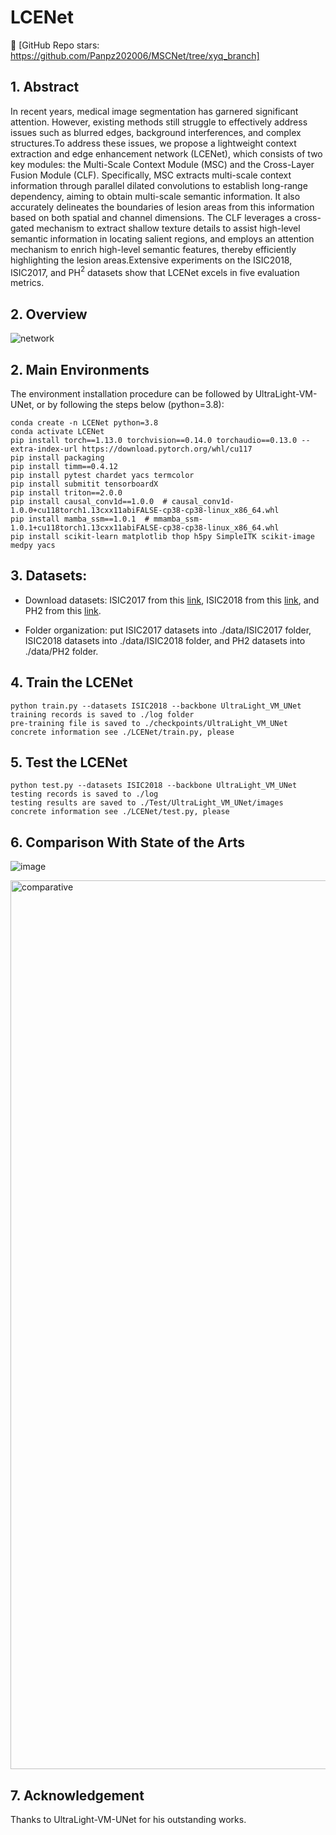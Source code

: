 # LCENet

👋 [GitHub Repo stars: https://github.com/Panpz202006/MSCNet/tree/xyq_branch]

## 1. Abstract

In recent years, medical image segmentation has garnered significant attention. However, existing methods still struggle to effectively address issues such as blurred edges, background interferences, and complex structures.To address these issues, we propose a lightweight context extraction and edge enhancement network (LCENet), which consists of two key modules: the Multi-Scale Context Module (MSC) and the Cross-Layer Fusion Module (CLF). Specifically, MSC extracts multi-scale context information through parallel dilated convolutions to establish long-range dependency, aiming to obtain multi-scale semantic information. It also accurately delineates the boundaries of lesion areas from this information based on both spatial and channel dimensions. The CLF leverages a cross-gated mechanism to extract shallow texture details to assist high-level semantic information in locating salient regions, and employs an attention mechanism to enrich high-level semantic features, thereby efficiently highlighting the lesion areas.Extensive experiments on the ISIC2018, ISIC2017, and PH$^{2}$ datasets show that LCENet excels in five evaluation metrics.

## 2. Overview

![network](https://github.com/user-attachments/assets/deeb9bdd-903c-410b-9e6b-84cbc549c848)

## 2. Main Environments

The environment installation procedure can be followed by UltraLight-VM-UNet, or by following the steps below (python=3.8):

```
conda create -n LCENet python=3.8
conda activate LCENet
pip install torch==1.13.0 torchvision==0.14.0 torchaudio==0.13.0 --extra-index-url https://download.pytorch.org/whl/cu117
pip install packaging
pip install timm==0.4.12
pip install pytest chardet yacs termcolor
pip install submitit tensorboardX
pip install triton==2.0.0
pip install causal_conv1d==1.0.0  # causal_conv1d-1.0.0+cu118torch1.13cxx11abiFALSE-cp38-cp38-linux_x86_64.whl
pip install mamba_ssm==1.0.1  # mmamba_ssm-1.0.1+cu118torch1.13cxx11abiFALSE-cp38-cp38-linux_x86_64.whl
pip install scikit-learn matplotlib thop h5py SimpleITK scikit-image medpy yacs
```

## 3. Datasets: 

- Download datasets: ISIC2017 from this [link](https://challenge.isic-archive.com/data/#2017), ISIC2018 from this [link](https://challenge.isic-archive.com/data/#2018), and PH2 from this [link](https://www.dropbox.com/scl/fi/epzcoqeyr1v9qlv/PH2Dataset.rar?rlkey=6mt2jlvwfkditkyg12xdei6ux&e=1).

- Folder organization: put ISIC2017 datasets into ./data/ISIC2017 folder, ISIC2018 datasets into ./data/ISIC2018 folder, and PH2 datasets into ./data/PH2 folder.
  
## 4. Train the LCENet

```
python train.py --datasets ISIC2018 --backbone UltraLight_VM_UNet
training records is saved to ./log folder
pre-training file is saved to ./checkpoints/UltraLight_VM_UNet
concrete information see ./LCENet/train.py, please
```

## 5. Test the LCENet

```
python test.py --datasets ISIC2018 --backbone UltraLight_VM_UNet
testing records is saved to ./log
testing results are saved to ./Test/UltraLight_VM_UNet/images
concrete information see ./LCENet/test.py, please
```
  
## 6. Comparison With State of the Arts

![image](https://github.com/user-attachments/assets/db408a6a-8ecf-4f7c-8a42-2f3f2f41ba29)

<img width="1422" alt="comparative" src="https://github.com/user-attachments/assets/6ddae633-2daa-45f2-b661-76bbb280bf17">

## 7. Acknowledgement

Thanks to UltraLight-VM-UNet for his outstanding works.
